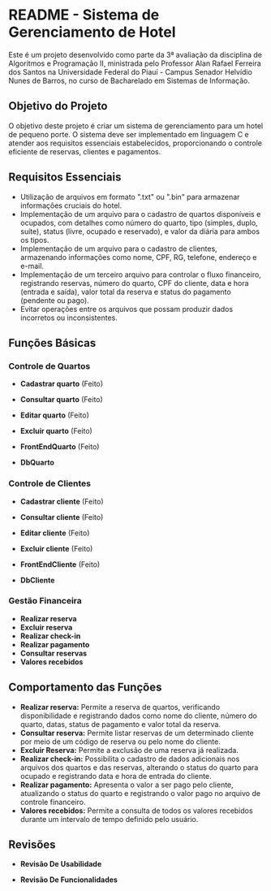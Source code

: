 # README - Sistema de Gerenciamento de Hotel

Este é um projeto desenvolvido como parte da 3ª avaliação da disciplina de Algoritmos e Programação II, ministrada pelo Professor Alan Rafael Ferreira dos Santos na Universidade Federal do Piauí - Campus Senador Helvídio Nunes de Barros, no curso de Bacharelado em Sistemas de Informação.

## Objetivo do Projeto

O objetivo deste projeto é criar um sistema de gerenciamento para um hotel de pequeno porte. O sistema deve ser implementado em linguagem C e atender aos requisitos essenciais estabelecidos, proporcionando o controle eficiente de reservas, clientes e pagamentos.

## Requisitos Essenciais

- Utilização de arquivos em formato ".txt" ou ".bin" para armazenar informações cruciais do hotel.
- Implementação de um arquivo para o cadastro de quartos disponíveis e ocupados, com detalhes como número do quarto, tipo (simples, duplo, suíte), status (livre, ocupado e reservado), e valor da diária para ambos os tipos.
- Implementação de um arquivo para o cadastro de clientes, armazenando informações como nome, CPF, RG, telefone, endereço e e-mail.
- Implementação de um terceiro arquivo para controlar o fluxo financeiro, registrando reservas, número do quarto, CPF do cliente, data e hora (entrada e saída), valor total da reserva e status do pagamento (pendente ou pago).
- Evitar operações entre os arquivos que possam produzir dados incorretos ou inconsistentes.


## Funções Básicas

### Controle de Quartos


- **Cadastrar quarto** (Feito)
- **Consultar quarto** (Feito)
- **Editar quarto** (Feito)
- **Excluir quarto** (Feito)

- **FrontEndQuarto** (Feito)
- **DbQuarto**

### Controle de Clientes

- **Cadastrar cliente** (Feito)
- **Consultar cliente** (Feito)
- **Editar cliente** (Feito)
- **Excluir cliente** (Feito)

- **FrontEndCliente** (Feito)
- **DbCliente**


### Gestão Financeira

- **Realizar reserva**
- **Excluir reserva**
- **Realizar check-in**
- **Realizar pagamento**
- **Consultar reservas**
- **Valores recebidos**

## Comportamento das Funções

- **Realizar reserva:** Permite a reserva de quartos, verificando disponibilidade e registrando dados como nome do cliente, número do quarto, datas, status de pagamento e valor total da reserva.
- **Consultar reserva:** Permite listar reservas de um determinado cliente por meio de um código de reserva ou pelo nome do cliente.
- **Excluir Reserva:** Permite a exclusão de uma reserva já realizada.
- **Realizar check-in:** Possibilita o cadastro de dados adicionais nos arquivos dos quartos e das reservas, alterando o status do quarto para ocupado e registrando data e hora de entrada do cliente.
- **Realizar pagamento:** Apresenta o valor a ser pago pelo cliente, atualizando o status do quarto e registrando o valor pago no arquivo de controle financeiro.
- **Valores recebidos:** Permite a consulta de todos os valores recebidos durante um intervalo de tempo definido pelo usuário.


## Revisões

- **Revisão De Usabilidade** 

- **Revisão De Funcionalidades** 
